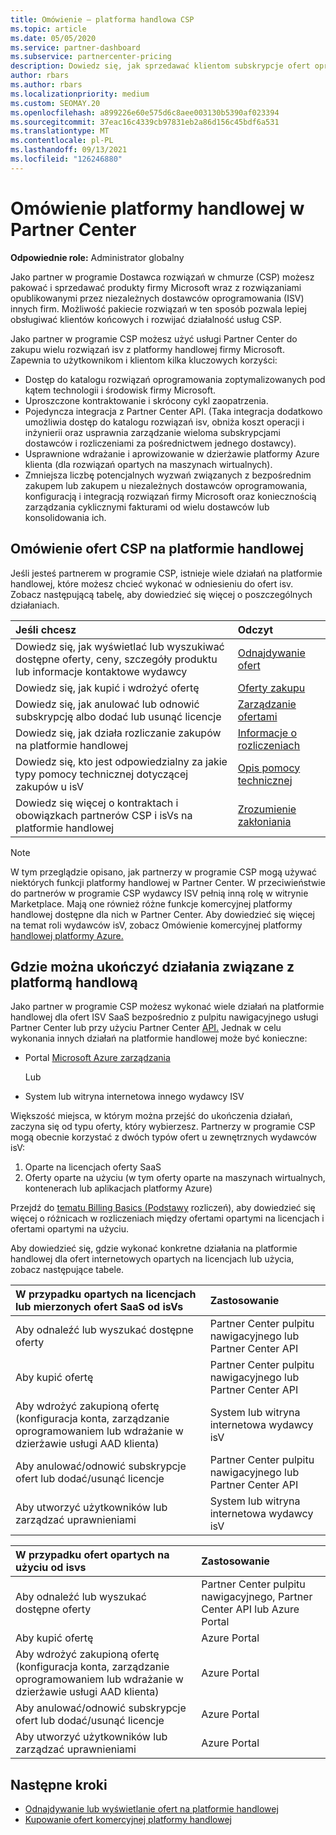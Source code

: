 ```yaml
---
title: Omówienie — platforma handlowa CSP
ms.topic: article
ms.date: 05/05/2020
ms.service: partner-dashboard
ms.subservice: partnercenter-pricing
description: Dowiedz się, jak sprzedawać klientom subskrypcje ofert oprogramowania jako usługi (SaaS) od niezależnych dostawców oprogramowania (ISV) na platformie handlowej.
author: rbars
ms.author: rbars
ms.localizationpriority: medium
ms.custom: SEOMAY.20
ms.openlocfilehash: a899226e60e575d6c8aee003130b5390af023394
ms.sourcegitcommit: 37eac16c4339cb97831eb2a86d156c45bdf6a531
ms.translationtype: MT
ms.contentlocale: pl-PL
ms.lasthandoff: 09/13/2021
ms.locfileid: "126246880"
---
```

# <a name="overview-of-the-commercial-marketplace-in-partner-center"></a>Omówienie platformy handlowej w Partner Center

**Odpowiednie role:** Administrator globalny

Jako partner w programie Dostawca rozwiązań w chmurze (CSP) możesz pakować i sprzedawać produkty firmy Microsoft wraz z rozwiązaniami opublikowanymi przez niezależnych dostawców oprogramowania (ISV) innych firm. Możliwość pakiecie rozwiązań w ten sposób pozwala lepiej obsługiwać klientów końcowych i rozwijać działalność usług CSP.

Jako partner w programie CSP możesz użyć usługi Partner Center do zakupu wielu rozwiązań isv z platformy handlowej firmy Microsoft. Zapewnia to użytkownikom i klientom kilka kluczowych korzyści:

- Dostęp do katalogu rozwiązań oprogramowania zoptymalizowanych pod kątem technologii i środowisk firmy Microsoft.
- Uproszczone kontraktowanie i skrócony cykl zaopatrzenia.
- Pojedyncza integracja z Partner Center API. (Taka integracja dodatkowo umożliwia dostęp do katalogu rozwiązań isv, obniża koszt operacji i inżynierii oraz usprawnia zarządzanie wieloma subskrypcjami dostawców i rozliczeniami za pośrednictwem jednego dostawcy).
- Usprawnione wdrażanie i aprowizowanie w dzierżawie platformy Azure klienta (dla rozwiązań opartych na maszynach wirtualnych).
- Zmniejsza liczbę potencjalnych wyzwań związanych z bezpośrednim zakupem lub zakupem u niezależnych dostawców oprogramowania, konfiguracją i integracją rozwiązań firmy Microsoft oraz koniecznością zarządzania cyklicznymi fakturami od wielu dostawców lub konsolidowania ich.

## <a name="overview-of-csp-offers-in-the-commercial-marketplace"></a>Omówienie ofert CSP na platformie handlowej

Jeśli jesteś partnerem w programie CSP, istnieje wiele działań na platformie handlowej, które możesz chcieć wykonać w odniesieniu do ofert isv. Zobacz następującą tabelę, aby dowiedzieć się więcej o poszczególnych działaniach.

|**Jeśli chcesz**  |**Odczyt**   |
|:------------------------------------|:------------------|
|Dowiedz się, jak wyświetlać lub wyszukiwać dostępne oferty, ceny, szczegóły produktu lub informacje kontaktowe wydawcy | [Odnajdywanie ofert](csp-commercial-marketplace-discover.md) | 
|Dowiedz się, jak kupić i wdrożyć ofertę   | [Oferty zakupu](csp-commercial-marketplace-purchase.md)   | 
|Dowiedz się, jak anulować lub odnowić subskrypcję albo dodać lub usunąć licencje  | [Zarządzanie ofertami](csp-commercial-marketplace-manage.md) |
|Dowiedz się, jak działa rozliczanie zakupów na platformie handlowej | [Informacje o rozliczeniach](csp-commercial-marketplace-billing.md) |
|Dowiedz się, kto jest odpowiedzialny za jakie typy pomocy technicznej dotyczącej zakupów u isV | [Opis pomocy technicznej](csp-commercial-marketplace-support.md) |
|Dowiedz się więcej o kontraktach i obowiązkach partnerów CSP i isVs na platformie handlowej | [Zrozumienie zakłoniania](csp-commercial-marketplace-contracting.md) |

> [!NOTE]
> W tym przeglądzie opisano, jak partnerzy w programie CSP mogą używać niektórych funkcji platformy handlowej w Partner Center. W przeciwieństwie do partnerów w programie CSP wydawcy ISV pełnią inną rolę w witrynie Marketplace. Mają one również różne funkcje komercyjnej platformy handlowej dostępne dla nich w Partner Center. Aby dowiedzieć się więcej na temat roli wydawców isV, zobacz Omówienie komercyjnej platformy [handlowej platformy Azure.](/azure/marketplace/partner-center-portal/commercial-marketplace-overview)

## <a name="where-to-complete-commercial-marketplace-activities"></a>Gdzie można ukończyć działania związane z platformą handlową

Jako partner w programie CSP możesz wykonać wiele działań na platformie handlowej dla [](https://partner.microsoft.com/dashboard) ofert ISV SaaS bezpośrednio z pulpitu nawigacyjnego usługi Partner Center lub przy użyciu Partner Center [API.](/partner-center/develop/) Jednak w celu wykonania innych działań na platformie handlowej może być konieczne:

- Portal [Microsoft Azure zarządzania](https://portal.azure.com/)

    Lub

- System lub witryna internetowa innego wydawcy ISV

Większość miejsca, w którym można przejść do ukończenia działań, zaczyna się od typu oferty, który wybierzesz. Partnerzy w programie CSP mogą obecnie korzystać z dwóch typów ofert u zewnętrznych wydawców isV:

1. Oparte na licencjach oferty SaaS  
2. Oferty oparte na użyciu (w tym oferty oparte na maszynach wirtualnych, kontenerach lub aplikacjach platformy Azure)

Przejdź do [tematu Billing Basics (Podstawy](billing-basics.md) rozliczeń), aby dowiedzieć się więcej o różnicach w rozliczeniach między ofertami opartymi na licencjach i ofertami opartymi na użyciu.  

Aby dowiedzieć się, gdzie wykonać konkretne działania na platformie handlowej dla ofert internetowych opartych na licencjach lub użycia, zobacz następujące tabele.

|**W przypadku opartych na licencjach lub mierzonych ofert SaaS od isVs**  |**Zastosowanie**  |
|:------------------------------------|:------------------|
|Aby odnaleźć lub wyszukać dostępne oferty  | Partner Center pulpitu nawigacyjnego lub Partner Center API  |
|Aby kupić ofertę  | Partner Center pulpitu nawigacyjnego lub Partner Center API  |
|Aby wdrożyć zakupioną ofertę (konfiguracja konta, zarządzanie oprogramowaniem lub wdrażanie w dzierżawie usługi AAD klienta)  | System lub witryna internetowa wydawcy isV  |
|Aby anulować/odnowić subskrypcje ofert lub dodać/usunąć licencje | Partner Center pulpitu nawigacyjnego lub Partner Center API  |
|Aby utworzyć użytkowników lub zarządzać uprawnieniami  | System lub witryna internetowa wydawcy isV  |

|**W przypadku ofert opartych na użyciu od isvs**  |**Zastosowanie**  |
|:------------------------------------|:------------------|
|Aby odnaleźć lub wyszukać dostępne oferty  | Partner Center pulpitu nawigacyjnego, Partner Center API lub Azure Portal  |
|Aby kupić ofertę  | Azure Portal  |
|Aby wdrożyć zakupioną ofertę (konfiguracja konta, zarządzanie oprogramowaniem lub wdrażanie w dzierżawie usługi AAD klienta)  | Azure Portal  |
|Aby anulować/odnowić subskrypcje ofert lub dodać/usunąć licencje | Azure Portal  |
|Aby utworzyć użytkowników lub zarządzać uprawnieniami  | Azure Portal  |

## <a name="next-steps"></a>Następne kroki

- [Odnajdywanie lub wyświetlanie ofert na platformie handlowej](csp-commercial-marketplace-discover.md)
- [Kupowanie ofert komercyjnej platformy handlowej](csp-commercial-marketplace-purchase.md)
